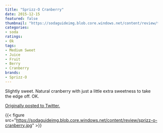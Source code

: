 ```yaml
---
title: "Sprizz-O Cranberry"
date: 2015-12-15
featured: false
thumbnail: "https://sodaguideimg.blob.core.windows.net/content/review/thumbs/sprizz-o-cranberry.jpg"
categories:
- soda
ratings:
- Ok
tags:
- Medium Sweet
- Juice
- Fruit
- Berry
- Cranberry
brands:
- Sprizz-O
---
```


Slightly sweet. Natural cranberry with just a little extra sweetness to take the edge off. OK.

[Originally posted to Twitter.](https://twitter.com/Cavorter/status/676838241404911617)

{{< figure src="https://sodaguideimg.blob.core.windows.net/content/review/sprizz-o-cranberry.jpg" >}}
